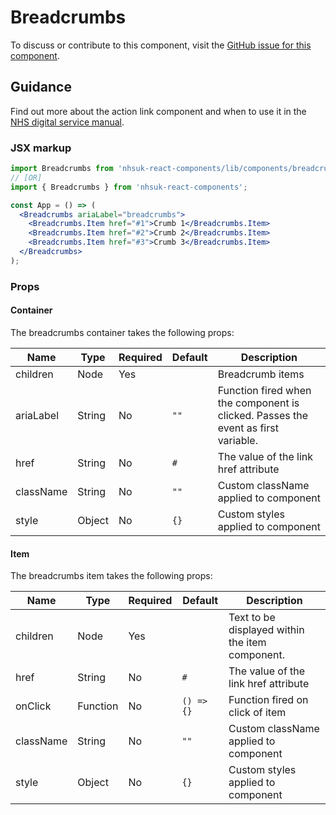 # Breadcrumbs

To discuss or contribute to this component, visit the [GitHub issue for this component](https://github.com/nhsuk/nhsuk-frontend/issues/158).

## Guidance

Find out more about the action link component and when to use it in the [NHS digital service manual](https://beta.nhs.uk/service-manual/styles-components-patterns/breadcrumbs).

### JSX markup

```jsx
import Breadcrumbs from 'nhsuk-react-components/lib/components/breadcrumbs';
// [OR]
import { Breadcrumbs } from 'nhsuk-react-components';

const App = () => (
  <Breadcrumbs ariaLabel="breadcrumbs">
    <Breadcrumbs.Item href="#1">Crumb 1</Breadcrumbs.Item>
    <Breadcrumbs.Item href="#2">Crumb 2</Breadcrumbs.Item>
    <Breadcrumbs.Item href="#3">Crumb 3</Breadcrumbs.Item>
  </Breadcrumbs>
);
```

### Props

#### Container
The breadcrumbs container takes the following props:

| Name      | Type   | Required | Default | Description                                                                       |
| --------- | ------ | -------- | ------- | --------------------------------------------------------------------------------- |
| children  | Node   | Yes      |         | Breadcrumb items                                                                  |
| ariaLabel | String | No       | `""`    | Function fired when the component is clicked. Passes the event as first variable. |
| href      | String | No       | `#`     | The value of the link href attribute                                              |
| className | String | No       | `""`    | Custom className applied to component                                             |
| style     | Object | No       | `{}`    | Custom styles applied to component                                                |

#### Item
The breadcrumbs item takes the following props:

| Name      | Type     | Required | Default    | Description                                     |
| --------- | -------- | -------- | ---------- | ----------------------------------------------- |
| children  | Node     | Yes      |            | Text to be displayed within the item component. |
| href      | String   | No       | `#`        | The value of the link href attribute            |
| onClick   | Function | No       | `() => {}` | Function fired on click of item                 |
| className | String   | No       | `""`       | Custom className applied to component           |
| style     | Object   | No       | `{}`       | Custom styles applied to component              |